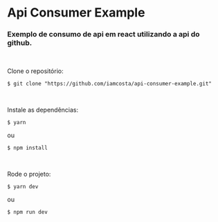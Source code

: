 # Api Consumer Example

### Exemplo de consumo de api em react utilizando a api do github.

<br/>

Clone o repositório:
```console
$ git clone "https://github.com/iamcosta/api-consumer-example.git"
```

<br/>

Instale as dependências:
```console
$ yarn
```
ou
```console
$ npm install
```

<br/>

Rode o projeto:
```console
$ yarn dev
```
ou
```console
$ npm run dev
```